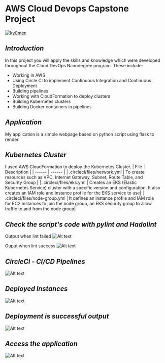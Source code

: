 # AWS Cloud Devops Capstone Project

[![ky0men](https://circleci.com/gh/ky0men/uda-capstone.svg?style=svg)](https://github.com/ky0men/uda-capstone)

## _Introduction_

In this project you will apply the skills and knowledge which were developed throughout the Cloud DevOps Nanodegree program. These include:

- Working in AWS
- Using Circle CI to implement Continuous Integration and Continuous Deployment
- Building pipelines
- Working with CloudFormation to deploy clusters
- Building Kubernetes clusters
- Building Docker containers in pipelines

## _Application_

My application is a simple webpage based on python script using flask to render.

## _Kubernetes Cluster_

I used AWS CloudFormation to deploy the Kubernetes Cluster.
| File | Description |
| ------ | ------ |
| .circleci/files/network.yml | To create resources such as VPC, Internet Gateway, Subnet, Route Table, and Security Group |
| .circleci/files/eks.yml | Creates an EKS (Elastic Kubernetes Service) cluster with a specific version and configuration. It also creates an IAM role and instance profile for the EKS service to use|
| .circleci/files/node-group.yml | It defines an instance profile and IAM role for EC2 instances to join the node group, an EKS security group to allow traffic to and from the node group|

## _Check the script's code with pylint and Hadolint_

Output when lint failed
![Alt text]()

Ouput when lint success
![Alt text]()

## _CircleCi - CI/CD Pipelines_

![Alt text]()

## _Deployed Instances_

![Alt text]()

## _Deployment is successful output_

![Alt text]()

## _Access the application_

![Alt text]()

